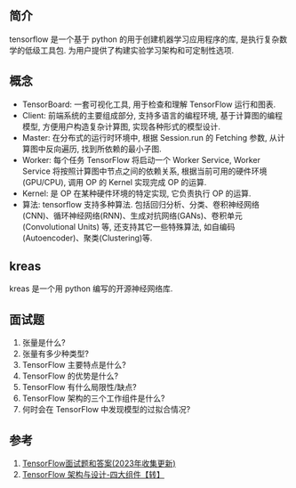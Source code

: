 ## 简介
tensorflow 是一个基于 python 的用于创建机器学习应用程序的库, 是执行复杂数学的低级工具包. 为用户提供了构建实验学习架构和可定制性选项.

## 概念
- TensorBoard: 一套可视化工具, 用于检查和理解 TensorFlow 运行和图表. 
- Client: 前端系统的主要组成部分, 支持多语言的编程环境, 基于计算图的编程模型, 方便用户构造复杂计算图, 实现各种形式的模型设计.
- Master: 在分布式的运行时环境中, 根据 Session.run 的 Fetching 参数, 从计算图中反向遍历, 找到所依赖的最小子图.
- Worker: 每个任务 TensorFlow 将启动一个 Worker Service, Worker Service 将按照计算图中节点之间的依赖关系, 根据当前可用的硬件环境(GPU/CPU), 调用 OP 的 Kernel 实现完成 OP 的运算.
- Kernel: 是 OP 在某种硬件环境的特定实现, 它负责执行 OP 的运算.
- 算法: tensorflow 支持多种算法. 包括回归分析、分类、卷积神经网络(CNN)、循环神经网络(RNN)、生成对抗网络(GANs)、卷积单元(Convolutional Units) 等, 还支持其它一些特殊算法, 如自编码(Autoencoder)、聚类(Clustering)等.

## kreas
kreas 是一个用 python 编写的开源神经网络库.

## 面试题
1. 张量是什么?
2. 张量有多少种类型?
3. TensorFlow 主要特点是什么?
4. TensorFlow 的优势是什么?
5. TensorFlow 有什么局限性/缺点?
6. TensorFlow 架构的三个工作组件是什么?
7. 何时会在 TensorFlow 中发现模型的过拟合情况?

## 参考
1. [TensorFlow面试题和答案(2023年收集更新)](https://www.yiibai.com/interview/3000)
2. [TensorFlow 架构与设计-四大组件【转】](https://www.cnblogs.com/ningskyer/articles/6481898.html)